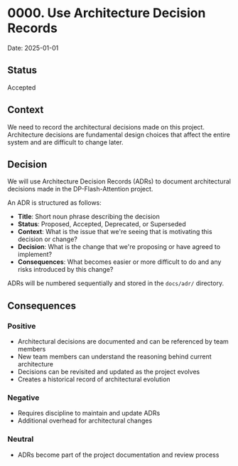 # 0000. Use Architecture Decision Records

Date: 2025-01-01

## Status

Accepted

## Context

We need to record the architectural decisions made on this project. Architecture decisions are fundamental design choices that affect the entire system and are difficult to change later.

## Decision

We will use Architecture Decision Records (ADRs) to document architectural decisions made in the DP-Flash-Attention project.

An ADR is structured as follows:
- **Title**: Short noun phrase describing the decision
- **Status**: Proposed, Accepted, Deprecated, or Superseded
- **Context**: What is the issue that we're seeing that is motivating this decision or change?
- **Decision**: What is the change that we're proposing or have agreed to implement?
- **Consequences**: What becomes easier or more difficult to do and any risks introduced by this change?

ADRs will be numbered sequentially and stored in the `docs/adr/` directory.

## Consequences

### Positive
- Architectural decisions are documented and can be referenced by team members
- New team members can understand the reasoning behind current architecture
- Decisions can be revisited and updated as the project evolves
- Creates a historical record of architectural evolution

### Negative
- Requires discipline to maintain and update ADRs
- Additional overhead for architectural changes

### Neutral
- ADRs become part of the project documentation and review process